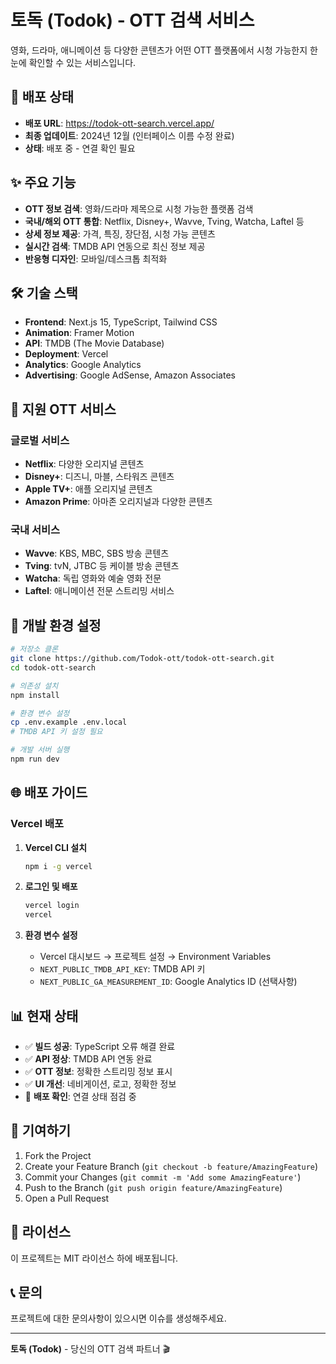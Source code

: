 # 토독 (Todok) - OTT 검색 서비스

영화, 드라마, 애니메이션 등 다양한 콘텐츠가 어떤 OTT 플랫폼에서 시청 가능한지 한눈에 확인할 수 있는 서비스입니다.

## 🚀 배포 상태

- **배포 URL**: https://todok-ott-search.vercel.app/
- **최종 업데이트**: 2024년 12월 (인터페이스 이름 수정 완료)
- **상태**: 배포 중 - 연결 확인 필요

## ✨ 주요 기능

- **OTT 정보 검색**: 영화/드라마 제목으로 시청 가능한 플랫폼 검색
- **국내/해외 OTT 통합**: Netflix, Disney+, Wavve, Tving, Watcha, Laftel 등
- **상세 정보 제공**: 가격, 특징, 장단점, 시청 가능 콘텐츠
- **실시간 검색**: TMDB API 연동으로 최신 정보 제공
- **반응형 디자인**: 모바일/데스크톱 최적화

## 🛠 기술 스택

- **Frontend**: Next.js 15, TypeScript, Tailwind CSS
- **Animation**: Framer Motion
- **API**: TMDB (The Movie Database)
- **Deployment**: Vercel
- **Analytics**: Google Analytics
- **Advertising**: Google AdSense, Amazon Associates

## 📱 지원 OTT 서비스

### 글로벌 서비스
- **Netflix**: 다양한 오리지널 콘텐츠
- **Disney+**: 디즈니, 마블, 스타워즈 콘텐츠
- **Apple TV+**: 애플 오리지널 콘텐츠
- **Amazon Prime**: 아마존 오리지널과 다양한 콘텐츠

### 국내 서비스
- **Wavve**: KBS, MBC, SBS 방송 콘텐츠
- **Tving**: tvN, JTBC 등 케이블 방송 콘텐츠
- **Watcha**: 독립 영화와 예술 영화 전문
- **Laftel**: 애니메이션 전문 스트리밍 서비스

## 🔧 개발 환경 설정

```bash
# 저장소 클론
git clone https://github.com/Todok-ott/todok-ott-search.git
cd todok-ott-search

# 의존성 설치
npm install

# 환경 변수 설정
cp .env.example .env.local
# TMDB API 키 설정 필요

# 개발 서버 실행
npm run dev
```

## 🌐 배포 가이드

### Vercel 배포

1. **Vercel CLI 설치**
   ```bash
   npm i -g vercel
   ```

2. **로그인 및 배포**
   ```bash
   vercel login
   vercel
   ```

3. **환경 변수 설정**
   - Vercel 대시보드 → 프로젝트 설정 → Environment Variables
   - `NEXT_PUBLIC_TMDB_API_KEY`: TMDB API 키
   - `NEXT_PUBLIC_GA_MEASUREMENT_ID`: Google Analytics ID (선택사항)

## 📊 현재 상태

- ✅ **빌드 성공**: TypeScript 오류 해결 완료
- ✅ **API 정상**: TMDB API 연동 완료
- ✅ **OTT 정보**: 정확한 스트리밍 정보 표시
- ✅ **UI 개선**: 네비게이션, 로고, 정확한 정보
- 🔄 **배포 확인**: 연결 상태 점검 중

## 🤝 기여하기

1. Fork the Project
2. Create your Feature Branch (`git checkout -b feature/AmazingFeature`)
3. Commit your Changes (`git commit -m 'Add some AmazingFeature'`)
4. Push to the Branch (`git push origin feature/AmazingFeature`)
5. Open a Pull Request

## 📄 라이선스

이 프로젝트는 MIT 라이선스 하에 배포됩니다.

## 📞 문의

프로젝트에 대한 문의사항이 있으시면 이슈를 생성해주세요.

---

**토독 (Todok)** - 당신의 OTT 검색 파트너 🎬
